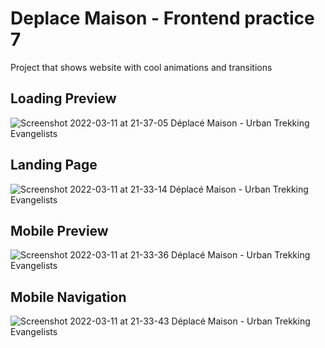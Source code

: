 # Deplace Maison - Frontend practice 7

Project that shows website with cool animations and transitions

## Loading Preview

![Screenshot 2022-03-11 at 21-37-05 Déplacé Maison - Urban Trekking Evangelists](https://user-images.githubusercontent.com/71221268/157958864-96ca2ff5-ca4f-42e3-b752-0ed854bfde64.png)


## Landing Page

![Screenshot 2022-03-11 at 21-33-14 Déplacé Maison - Urban Trekking Evangelists](https://user-images.githubusercontent.com/71221268/157958962-e5e98d50-b2fe-46b0-810e-474bbb2de60b.png)


## Mobile Preview

![Screenshot 2022-03-11 at 21-33-36 Déplacé Maison - Urban Trekking Evangelists](https://user-images.githubusercontent.com/71221268/157958895-af4df717-e7cb-4266-b932-9b1769c52402.png)

## Mobile Navigation

![Screenshot 2022-03-11 at 21-33-43 Déplacé Maison - Urban Trekking Evangelists](https://user-images.githubusercontent.com/71221268/157959009-b79c30ff-1cfa-4195-a37f-54644dfb42ba.png)
